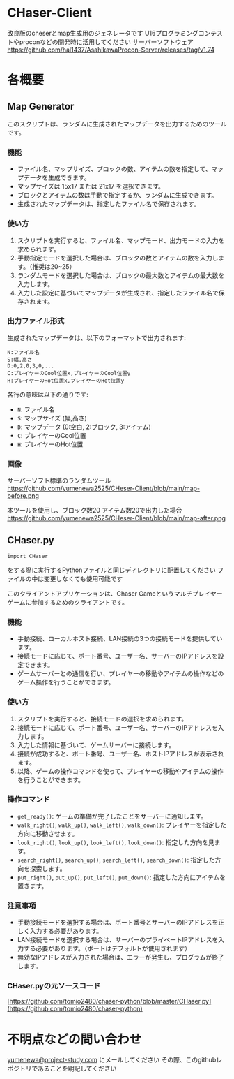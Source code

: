# CHaser-Client
改良版のcheserとmap生成用のジェネレータです
U16プログラミングコンテストやproconなどの開発時に活用してください
サーバーソフトウェア
https://github.com/hal1437/AsahikawaProcon-Server/releases/tag/v1.74

# 各概要
## Map Generator

このスクリプトは、ランダムに生成されたマップデータを出力するためのツールです。

### 機能

- ファイル名、マップサイズ、ブロックの数、アイテムの数を指定して、マップデータを生成できます。
- マップサイズは 15x17 または 21x17 を選択できます。
- ブロックとアイテムの数は手動で指定するか、ランダムに生成できます。
- 生成されたマップデータは、指定したファイル名で保存されます。

### 使い方

1. スクリプトを実行すると、ファイル名、マップモード、出力モードの入力を求められます。
2. 手動指定モードを選択した場合は、ブロックの数とアイテムの数を入力します。（推奨は20~25）
3. ランダムモードを選択した場合は、ブロックの最大数とアイテムの最大数を入力します。
4. 入力した設定に基づいてマップデータが生成され、指定したファイル名で保存されます。

### 出力ファイル形式

生成されたマップデータは、以下のフォーマットで出力されます:

```
N:ファイル名
S:幅,高さ
D:0,2,0,3,0,...
C:プレイヤーのCool位置x,プレイヤーのCool位置y
H:プレイヤーのHot位置x,プレイヤーのHot位置y
```

各行の意味は以下の通りです:

- `N`: ファイル名
- `S`: マップサイズ (幅,高さ)
- `D`: マップデータ (0:空白, 2:ブロック, 3:アイテム)
- `C`: プレイヤーのCool位置
- `H`: プレイヤーのHot位置

### 画像
サーバーソフト標準のランダムツール
https://github.com/yumenewa2525/CHeser-Client/blob/main/map-before.png

本ツールを使用し、ブロック数20 アイテム数20で出力した場合
https://github.com/yumenewa2525/CHeser-Client/blob/main/map-after.png

## CHaser.py
```
import CHaser
```
をする際に実行するPythonファイルと同じディレクトリに配置してください
ファイルの中は変更しなくても使用可能です

このクライアントアプリケーションは、Chaser Gameというマルチプレイヤーゲームに参加するためのクライアントです。

### 機能

- 手動接続、ローカルホスト接続、LAN接続の3つの接続モードを提供しています。
- 接続モードに応じて、ポート番号、ユーザー名、サーバーのIPアドレスを設定できます。
- ゲームサーバーとの通信を行い、プレイヤーの移動やアイテムの操作などのゲーム操作を行うことができます。

### 使い方

1. スクリプトを実行すると、接続モードの選択を求められます。
2. 接続モードに応じて、ポート番号、ユーザー名、サーバーのIPアドレスを入力します。
3. 入力した情報に基づいて、ゲームサーバーに接続します。
4. 接続が成功すると、ポート番号、ユーザー名、ホストIPアドレスが表示されます。
5. 以降、ゲームの操作コマンドを使って、プレイヤーの移動やアイテムの操作を行うことができます。

### 操作コマンド

- `get_ready()`: ゲームの準備が完了したことをサーバーに通知します。
- `walk_right()`, `walk_up()`, `walk_left()`, `walk_down()`: プレイヤーを指定した方向に移動させます。
- `look_right()`, `look_up()`, `look_left()`, `look_down()`: 指定した方向を見ます。
- `search_right()`, `search_up()`, `search_left()`, `search_down()`: 指定した方向を探索します。
- `put_right()`, `put_up()`, `put_left()`, `put_down()`: 指定した方向にアイテムを置きます。

### 注意事項

- 手動接続モードを選択する場合は、ポート番号とサーバーのIPアドレスを正しく入力する必要があります。
- LAN接続モードを選択する場合は、サーバーのプライベートIPアドレスを入力する必要があります。（ポートはデフォルトが使用されます）
- 無効なIPアドレスが入力された場合は、エラーが発生し、プログラムが終了します。

### CHaser.pyの元ソースコード
[https://github.com/tomio2480/chaser-python/blob/master/CHaser.py](https://github.com/tomio2480/chaser-python)

# 不明点などの問い合わせ
yumenewa@project-study.com
にメールしてください
その際、このgithubレポジトリであることを明記してください



